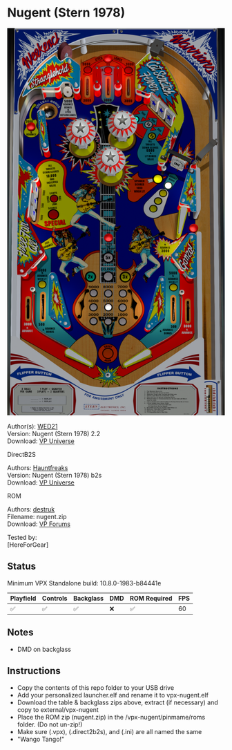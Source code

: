 # Nugent (Stern 1978)

![Table Preview](../../images/vpx-nugent.png)

Author(s): [WED21](https://vpuniverse.com/profile/11990-wed21/)  
Version:  Nugent (Stern 1978) 2.2  
Download:  [VP Universe](https://vpuniverse.com/files/file/6370-nugent-stern-1978-22/)

DirectB2S

Authors: [Hauntfreaks](https://vpuniverse.com/profile/5216-hauntfreaks/)  
Version: Nugent (Stern 1978) b2s  
Download: [VP Universe](https://vpuniverse.com/files/file/17954-nugent-stern-1978-b2s/)

ROM

Authors: [destruk](https://www.vpforums.org/index.php?showuser=5)  
Filename: nugent.zip  
Download: [VP Forums](https://www.vpforums.org/index.php?app=downloads&showfile=732)

Tested by:  
[HereForGear]

## Status 

Minimum VPX Standalone build: 10.8.0-1983-b84441e

| Playfield | Controls | Backglass | DMD | ROM Required | FPS | 
|-----------|----------|-----------|-----|--------------|-----|
| :white_check_mark: | :white_check_mark: | :white_check_mark: | :x: | :white_check_mark: | 60 |

## Notes

- DMD on backglass

## Instructions

- Copy the contents of this repo folder to your USB drive
- Add your personalized launcher.elf and rename it to vpx-nugent.elf
- Download the table & backglass zips above, extract (if necessary) and copy to external/vpx-nugent
- Place the ROM zip (nugent.zip) in the /vpx-nugent/pinmame/roms folder. (Do not un-zip!)
- Make sure (.vpx), (.direct2b2s), and (.ini) are all named the same
- "Wango Tango!"

